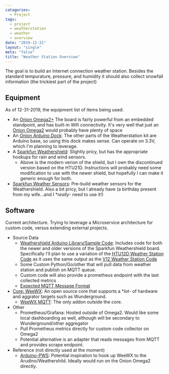 ```yaml
---
catagories:
  - Project
tags:
  - project
  - weatherstation
  - weather
  - overview
date: "2019-12-31"
layout: "single"
meta: "false"
title: "Weather Station Overview"
---
```


The goal is to build an Internet connection weather station.  Besides the standard tempurature, pressure, and humidity 
it should also collect snowfall information (the trickiest part of the project)

## Equipment

As of 12-31-2019, the equipment list of items being used:

  - An [Onion Omega2+](https://onion.io/store/omega2p/)  The board is fairly powerful from an embedded standpoint, and 
has built-in Wifi connectivity.  It's very well that just an [Onion Omega2](https://onion.io/store/omega2/) would probably have plenty of space
  - An [Onion Arduino Dock](https://onion.io/store/arduino-dock-r2/):  The other parts of the Weatherstation kit are Arduino base, so using this dock makes sense.  Can operate on 3.3V, which I'm planning to leverage.
  - A [Sparkfun Weathershield](https://www.sparkfun.com/products/13956): Slightly pricy, but has the appropriate hookups 
for rain and wind sensors.
    - Above is the modern verion of the shield, but I own the discontinued version based on the HTU21D.  Instructions
will probably need some modification to use with the newer shield, but hopefully I can make it generic enough for both.
  - [Sparkfun Weather Sensors](https://www.sparkfun.com/products/8942): Pre-build weather sensors for the Weathershield.
Also a bit pricy, but I already have (a birthday present from my wife...and I **really*- need to use it!)

## Software

Current architecture.  Trying to leverage a Microservice architecture for custom code, versus extending external projects.

- Source Data
  - [Weathershield Arduino Library/Sample Code](https://github.com/sparkfun/Weather_Shield): Includes code for both the 
newer and older versions of the Sparkfun Weathershield board.  Specifically I'll plan to use a variation of 
the [HTU12D Weather Station Code](https://github.com/sparkfun/Weather_Shield/blob/master/Firmware/Retired%20HTU21D%20code/Weather_Shield_Weather_Station/Weather_Shield_Weather_Station.ino) as it uses the same output as the [V12 Weather Station Code](https://github.com/sparkfun/Weather_Shield/blob/master/Firmware/Weather_Shield_Weather_Station_V12/Weather_Shield_Weather_Station_V12.ino)
  - Some Custom Python/Go/other that will pull data from weather station and publish on MQTT queue.
  - Custom code will also provide a prometheus endpoint with the last collected metrics
  - [Expected MQTT Message Format](https://github.com/morrowwm/weewxMQTT/wiki/Configuration)
- [Core: WeeWX](https://github.com/weewx/weewx): An open source core that supports a **lot*- of hardware and aggrator targets such as Wunderground.
  - [WeeWX MQTT](https://github.com/morrowwm/weewxMQTT): The only addon outside the core.  
- Other
  - Prometheus/Grafana: Hosted outside of Omega2.  Would like some local dashboarding as well, although will be secondary to Wunderground/other aggregator
  - Pull Prometheus metrics directly for custom code collector on Omega2
  - Potential alternative is an adapter that reads messages from MQTT and provides scrape endpoint.  
- Reference (not directly used at the moment)
  - [Arduino-PWS](https://github.com/rkaczorek/arduino-pws): Potential inspiration to hook up WeeWX to the Arudino/Weathershild.  Ideally would run on the Onion Omega2 directly.
